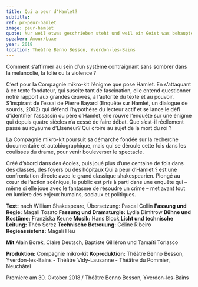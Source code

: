 ```yaml
---
title: Qui a peur d'Hamlet?
subtitle:
ref: pr-peur-hamlet
image: peur-hamlet
quote: Nur weil etwas geschrieben steht und weil ein Geist was behauptet, muss es noch lange nicht stimmen
speaker: Amour/Luxe
year: 2018
location: Théâtre Benno Besson, Yverdon-les-Bains
---
```


Comment s’affirmer au sein d’un système contraignant sans sombrer dans la mélancolie, la folie ou la violence ?
 
C’est pour la Compagnie mikro-kit l’énigme que pose Hamlet. En s’attaquant à ce texte fondateur, qui suscite tant de fascination, elle entend questionner notre rapport aux grandes œuvres, à l’autorité du texte et au pouvoir. S’inspirant de l’essai de Pierre Bayard (Enquête sur Hamlet, un dialogue de sourds, 2002) qui défend l’hypothèse du lecteur actif et se lance le défi d’identifier l’assassin du père d’Hamlet, elle rouvre l’enquête sur une énigme qui depuis quatre siècles n’a cessé de faire débat. Que s’est-il réellement passé au royaume d’Elseneur? Qui croire au sujet de la mort du roi ?
 
La Compagnie mikro-kit poursuit sa démarche fondée sur la recherche documentaire et autobiographique, mais qui se déroule cette fois dans les coulisses du drame, pour venir bouleverser le spectacle.
 
Créé d’abord dans des écoles, puis joué plus d’une centaine de fois dans des classes, des foyers ou des hôpitaux Qui a peur d’Hamlet ? est une confrontation directe avec le grand classique shakespearien. Plongé au cœur de l’action scénique, le public est pris à parti dans une enquête qui – même si elle joue avec le fantasme de résoudre un crime – met avant tout en lumière des enjeux humains, sociaux et politiques.

**Text:** nach William Shakespeare, Übersetzung: Pascal Collin
**Fassung und Regie:** Magali Tosato
**Fassung und Dramaturgie:** Lydia Dimitrow
**Bühne und Kostüme:** Franziska Keune
**Musik:** Hans Block
**Licht und technische Leitung:** Théo Serez
**Technische Betreuung:** Céline Ribeiro
**Regieassistenz:** Magali Heu
 
**Mit**
Alain Borek, Claire Deutsch, Baptiste Gilliéron und Tamaïti Torlasco
 
**Produktion:** Compagnie mikro-kit
**Koproduktion:** Théâtre Benno Besson, Yverdon-les-Bains - Théâtre Vidy-Lausanne - Théâtre du Pommier, Neuchâtel
 
Premiere am 30. Oktober 2018 / Théâtre Benno Besson, Yverdon-les-Bains
